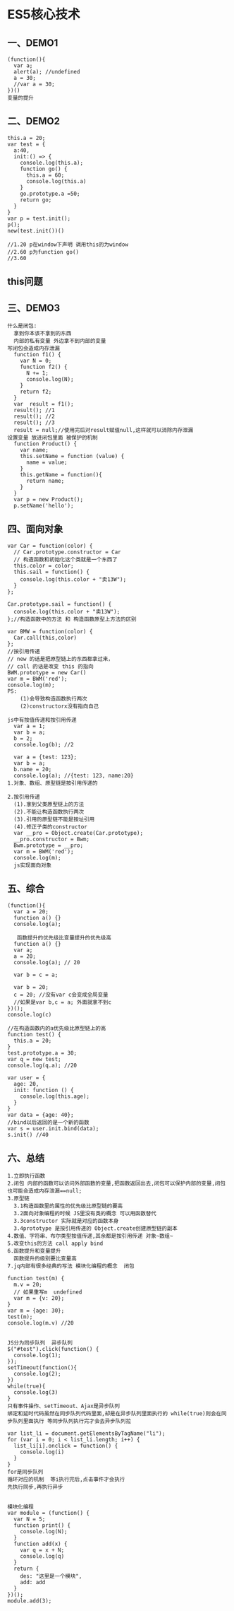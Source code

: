 # ES5核心技术

## 一、DEMO1  
    (function(){
      var a;
      alert(a); //undefined
      a = 30;
      //var a = 30;
    })()
    变量的提升

## 二、DEMO2
    this.a = 20;
    var test = {
      a:40,
      init:() => {
        console.log(this.a);
        function go() {
          this.a = 60;
          console.log(this.a)
        }
        go.prototype.a =50;
        return go;
      }
    }
    var p = test.init();
    p();
    new(test.init())()

    //1.20 p在window下声明 调用this的为window
    //2.60 p为function go()
    //3.60 

## this问题

## 三、DEMO3
    什么是闭包:
      拿到你本该不拿到的东西
      内部的私有变量 外边拿不到内部的变量
    写闭包会造成内存泄漏
      function f1() {
        var N = 0;
        function f2() {
          N += 1;
          console.log(N);
        }
        return f2;
      }
      var  result = f1();
      result(); //1
      result(); //2
      result(); //3
      result = null;//使用完后对result赋值null,这样就可以消除内存泄漏
    设置变量 放进闭包里面 被保护的机制
      function Product() {
        var name;
        this.setName = function (value) {
          name = value;
        }
        this.getName = function(){
          return name;
        }
      }
      var p = new Product();
      p.setName('hello');

## 四、面向对象
    var Car = function(color) {
      // Car.prototype.constructor = Car
      // 构造函数和初始化这个类就是一个东西了
      this.color = color;
      this.sail = function() {
        console.log(this.color + "卖13W");
      }
    };

    Car.prototype.sail = function() {
      console.log(this.color + "卖13W");
    };//构造函数中的方法 和 构造函数原型上方法的区别

    var BMW = function(color) {
      Car.call(this,color)
    };
    //按引用传递
    // new 的话是把原型链上的东西都拿过来，
    // call 的话是改变 this 的指向
    BWM.prototype = new Car() 
    var m = BWM('red');
    console.log(m);
    PS:
        (1)会导致构造函数执行两次
        (2)constructorx没有指向自己

    js中有按值传递和按引用传递
      var a = 1;
      var b = a;
      b = 2;
      console.log(b); //2

      var a = {test: 123};
      var b = a;
      b.name = 20;
      console.log(a); //{test: 123, name:20}
    1.对象、数组、原型链是按引用传递的

    2.按引用传递
      (1).拿到父类原型链上的方法
      (2).不能让构造函数执行两次
      (3).引用的原型链不能是按址引用
      (4).修正子类的constructor
      var __pro = Object.create(Car.prototype);
      __pro.constructor = Bwm;
      Bwm.prototype = __pro;
      var m = BWM('red');
      console.log(m);
      js实现面向对象

## 五、综合

    (function(){
      var a = 20;
      function a() {}
      console.log(a);

       函数提升的优先级比变量提升的优先级高
      function a() {}
      var a;
      a = 20;
      console.log(a); // 20

      var b = c = a;

      var b = 20;
      c = 20; //没有var c会变成全局变量
      //如果是var b,c = a; 外面就拿不到c
    })(); 
    console.log(c)

    //在构造函数内的a优先级比原型链上的高
    function test() {
      this.a = 20;
    }
    test.prototype.a = 30;
    var q = new test;
    console.log(q.a); //20

    var user = {
      age: 20,
      init: function () {
        console.log(this.age);
      }
    }
    var data = {age: 40};
    //bind以后返回的是一个新的函数
    var s = user.init.bind(data);
    s.init() //40

## 六、总结
    1.立即执行函数
    2.闭包 内部的函数可以访问外部函数的变量,把函数返回出去,闭包可以保护内部的变量,闭包也可能会造成内存泄漏==null;
    3.原型链
      3.1构造函数里的属性的优先级比原型链的要高
      3.2面向对象编程的时候 JS里没有类的概念 可以用函数替代
      3.3constructor 实际就是对应的函数本身
      3.4prototype 是按引用传递的 Object.create创建原型链的副本
    4.数值、字符串、布尔类型按值传递,其余都是按引用传递 对象~数组~
    5.改变this的方法 call apply bind
    6.函数提升和变量提升
      函数提升的级别要比变量高
    7.jq内部有很多经典的写法 模块化编程的概念  闭包

    function test(m) {
      m.v = 20;
      // 如果重写m  undefined
      var m = {v: 20}; 
    }
    var m = {age: 30};
    test(m);
    console.log(m.v) //20


    JS分为同步队列  异步队列
    $("#test").click(function() {
      console.log(1);
    });
    setTimeout(function(){
      console.log(2);
    })
    while(true){
      console.log(3)
    }
    只有事件操作、setTimeout、Ajax是异步队列
    绑定和延时代码虽然在同步队列代码里面,却是在异步队列里面执行的 while(true)则会在同步队列里面执行 等同步队列执行完才会去异步队列拉

    var list_li = document.getElementsByTagName("li");
    for (var i = 0; i < list_li.length; i++) {
      list_li[i].onclick = function() {
        console.log(i)
      }
    }
    for是同步队列
    循环对应的机制  等i执行完后,点击事件才会执行
    先执行同步,再执行异步


    模块化编程
    var module = (function() {
      var N = 5;
      function print() {  
        console.log(N);
      }
      function add(x) {
        var q = x + N;
        console.log(q)
      }
      return {
        des: "这里是一个模块",
        add: add
      }
    })();
    module.add(3);




